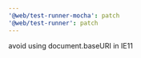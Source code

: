 ```yaml
---
'@web/test-runner-mocha': patch
'@web/test-runner': patch
---
```


avoid using document.baseURI in IE11
